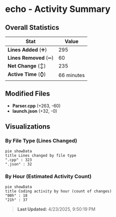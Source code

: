 # echo - Activity Summary 

## Overall Statistics

| Stat                   | Value                                                             |
| ---------------------- | ----------------------------------------------------------------- |
| **Lines Added** (➕)   | 295                                          |
| **Lines Removed** (➖) | 60                                        |
| **Net Change** (↕)    | 235                |
| **Active Time** (⌚)   | 66 minutes |


## Modified Files
- **Parser.cpp** (+263, -60)
- **launch.json** (+32, -0)

## Visualizations

### By File Type (Lines Changed)

```mermaid
pie showData
title Lines changed by file type
".cpp" : 323
".json" : 32
```

### By Hour (Estimated Activity Count)

```mermaid
pie showData
title Coding activity by hour (count of changes)
"00h" : 18
"21h" : 37
```


> **Last Updated:** 4/23/2025, 9:50:19 PM